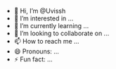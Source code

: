 - 👋 Hi, I’m @Uvissh
- 👀 I’m interested in ...
- 🌱 I’m currently learning ...
- 💞️ I’m looking to collaborate on ...
- 📫 How to reach me ...
- 😄 Pronouns: ...
- ⚡ Fun fact: ...

<!---
Uvissh/Uvissh is a ✨ special ✨ repository because its `README.md` (this file) appears on your GitHub profile.
You can click the Preview link to take a look at your changes.
--->
